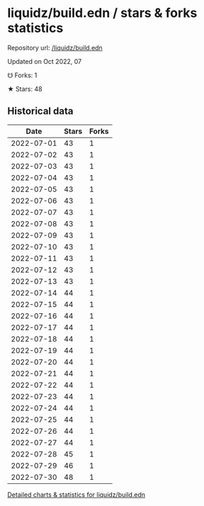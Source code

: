 # liquidz/build.edn / stars & forks statistics

Repository url: [/liquidz/build.edn](https://github.com/liquidz/build.edn)

Updated on Oct 2022, 07

☋ Forks: 1

★ Stars: 48

## Historical data
| Date | Stars | Forks |
|------|-------|-------|
| 2022-07-01 | 43 | 1 | 
| 2022-07-02 | 43 | 1 | 
| 2022-07-03 | 43 | 1 | 
| 2022-07-04 | 43 | 1 | 
| 2022-07-05 | 43 | 1 | 
| 2022-07-06 | 43 | 1 | 
| 2022-07-07 | 43 | 1 | 
| 2022-07-08 | 43 | 1 | 
| 2022-07-09 | 43 | 1 | 
| 2022-07-10 | 43 | 1 | 
| 2022-07-11 | 43 | 1 | 
| 2022-07-12 | 43 | 1 | 
| 2022-07-13 | 43 | 1 | 
| 2022-07-14 | 44 | 1 | 
| 2022-07-15 | 44 | 1 | 
| 2022-07-16 | 44 | 1 | 
| 2022-07-17 | 44 | 1 | 
| 2022-07-18 | 44 | 1 | 
| 2022-07-19 | 44 | 1 | 
| 2022-07-20 | 44 | 1 | 
| 2022-07-21 | 44 | 1 | 
| 2022-07-22 | 44 | 1 | 
| 2022-07-23 | 44 | 1 | 
| 2022-07-24 | 44 | 1 | 
| 2022-07-25 | 44 | 1 | 
| 2022-07-26 | 44 | 1 | 
| 2022-07-27 | 44 | 1 | 
| 2022-07-28 | 45 | 1 | 
| 2022-07-29 | 46 | 1 | 
| 2022-07-30 | 48 | 1 | 


[Detailed charts & statistics for liquidz/build.edn](https://reviewgithub.com/rep/liquidz/build.edn)
